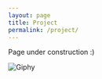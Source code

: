 ```yaml
---
layout: page
title: Project
permalink: /project/
---
```


Page under construction :)

![Giphy](https://media.giphy.com/media/JTIy6MKXfdfYDDBHV0/source.gif)
